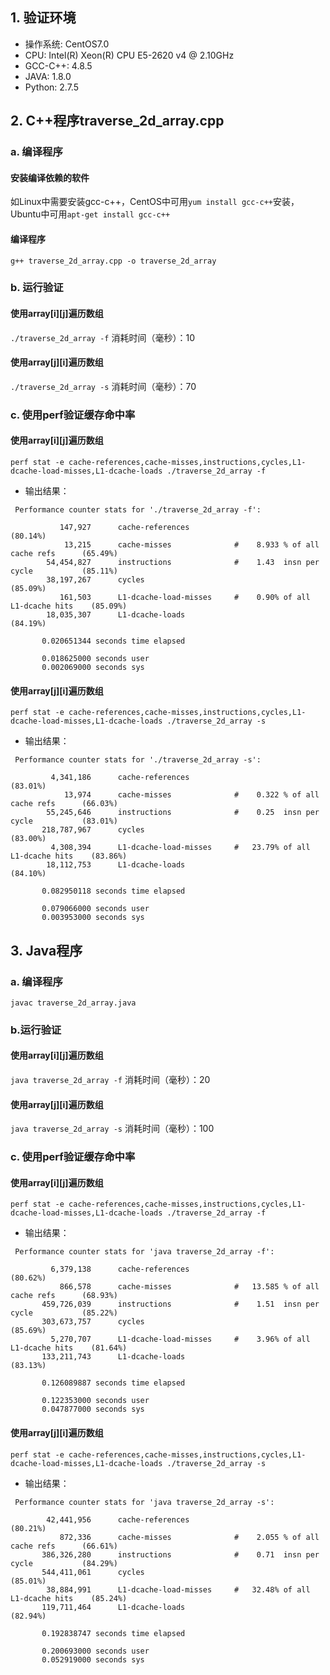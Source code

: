 ## 1. 验证环境
* 操作系统: CentOS7.0
* CPU: Intel(R) Xeon(R) CPU E5-2620 v4 @ 2.10GHz
* GCC-C++: 4.8.5
* JAVA: 1.8.0
* Python: 2.7.5
## 2. C++程序traverse_2d_array.cpp
### a. 编译程序
#### 安装编译依赖的软件
如Linux中需要安装gcc-c++，CentOS中可用`yum install gcc-c++`安装，Ubuntu中可用`apt-get install gcc-c++`
#### 编译程序
`g++ traverse_2d_array.cpp -o traverse_2d_array`
### b. 运行验证
#### 使用array[i][j]遍历数组
`./traverse_2d_array -f`
消耗时间（毫秒）：10
#### 使用array[j][i]遍历数组
`./traverse_2d_array -s`
消耗时间（毫秒）：70
### c. 使用perf验证缓存命中率
#### 使用array[i][j]遍历数组
`perf stat -e cache-references,cache-misses,instructions,cycles,L1-dcache-load-misses,L1-dcache-loads ./traverse_2d_array -f`
* 输出结果：
```
 Performance counter stats for './traverse_2d_array -f':

           147,927      cache-references                                              (80.14%)
            13,215      cache-misses              #    8.933 % of all cache refs      (65.49%)
        54,454,827      instructions              #    1.43  insn per cycle           (85.11%)
        38,197,267      cycles                                                        (85.09%)
           161,503      L1-dcache-load-misses     #    0.90% of all L1-dcache hits    (85.09%)
        18,035,307      L1-dcache-loads                                               (84.19%)

       0.020651344 seconds time elapsed

       0.018625000 seconds user
       0.002069000 seconds sys
```
#### 使用array[j][i]遍历数组
`perf stat -e cache-references,cache-misses,instructions,cycles,L1-dcache-load-misses,L1-dcache-loads ./traverse_2d_array -s`
* 输出结果：
```
 Performance counter stats for './traverse_2d_array -s':

         4,341,186      cache-references                                              (83.01%)
            13,974      cache-misses              #    0.322 % of all cache refs      (66.03%)
        55,245,646      instructions              #    0.25  insn per cycle           (83.01%)
       218,787,967      cycles                                                        (83.00%)
         4,308,394      L1-dcache-load-misses     #   23.79% of all L1-dcache hits    (83.86%)
        18,112,753      L1-dcache-loads                                               (84.10%)

       0.082950118 seconds time elapsed

       0.079066000 seconds user
       0.003953000 seconds sys
```
## 3. Java程序
### a. 编译程序
`javac traverse_2d_array.java`
### b.运行验证
#### 使用array[i][j]遍历数组
`java traverse_2d_array -f`
消耗时间（毫秒）：20
#### 使用array[j][i]遍历数组
`java traverse_2d_array -s`
消耗时间（毫秒）：100
### c. 使用perf验证缓存命中率
#### 使用array[i][j]遍历数组
`perf stat -e cache-references,cache-misses,instructions,cycles,L1-dcache-load-misses,L1-dcache-loads ./traverse_2d_array -f`
* 输出结果：
```
 Performance counter stats for 'java traverse_2d_array -f':

         6,379,138      cache-references                                              (80.62%)
           866,578      cache-misses              #   13.585 % of all cache refs      (68.93%)
       459,726,039      instructions              #    1.51  insn per cycle           (85.22%)
       303,673,757      cycles                                                        (85.69%)
         5,270,707      L1-dcache-load-misses     #    3.96% of all L1-dcache hits    (81.64%)
       133,211,743      L1-dcache-loads                                               (83.13%)

       0.126089887 seconds time elapsed

       0.122353000 seconds user
       0.047877000 seconds sys
```
#### 使用array[j][i]遍历数组
`perf stat -e cache-references,cache-misses,instructions,cycles,L1-dcache-load-misses,L1-dcache-loads ./traverse_2d_array -s`
* 输出结果：
```
 Performance counter stats for 'java traverse_2d_array -s':

        42,441,956      cache-references                                              (80.21%)
           872,336      cache-misses              #    2.055 % of all cache refs      (66.61%)
       386,326,280      instructions              #    0.71  insn per cycle           (84.29%)
       544,411,061      cycles                                                        (85.01%)
        38,884,991      L1-dcache-load-misses     #   32.48% of all L1-dcache hits    (85.24%)
       119,711,464      L1-dcache-loads                                               (82.94%)

       0.192838747 seconds time elapsed

       0.200693000 seconds user
       0.052919000 seconds sys
```